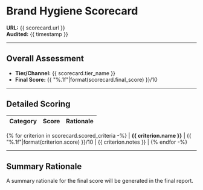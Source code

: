 # Brand Hygiene Scorecard

**URL:** {{ scorecard.url }}  
**Audited:** {{ timestamp }}

---

## Overall Assessment

- **Tier/Channel:** {{ scorecard.tier_name }}
- **Final Score:** {{ "%.1f"|format(scorecard.final_score) }}/10

---

## Detailed Scoring

| Category | Score | Rationale |
| -------- | ----- | --------- |

{% for criterion in scorecard.scored_criteria -%}
| **{{ criterion.name }}** | {{ "%.1f"|format(criterion.score) }}/10 | {{ criterion.notes }} |
{% endfor -%}

---

## Summary Rationale

A summary rationale for the final score will be generated in the final report.
